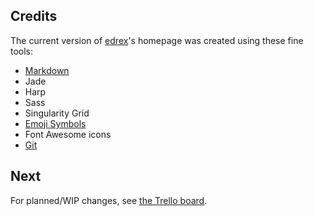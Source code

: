 ## Credits

The current version of [edrex](/bio)'s homepage was created using these fine tools:

  * [Markdown](http://daringfireball.net/projects/markdown/)
  * Jade
  * Harp
  * Sass
  * Singularity Grid
  * [Emoji Symbols](http://emojisymbols.com/)
  * Font Awesome icons
  * [Git](http://git-scm.com/)

## Next

For planned/WIP changes, see [the Trello board](https://trello.com/b/Jkc4wyMZ/french-press).